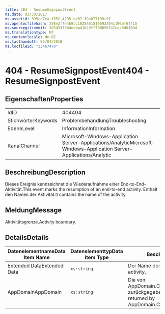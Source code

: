 ```yaml
---
title: 404 - ResumeSignpostEvent
ms.date: 03/30/2017
ms.assetid: 395cc7ca-f35f-4295-be97-39a077f99c97
ms.openlocfilehash: 258e2f7e4b9dc1025461519593204c196bf6f415
ms.sourcegitcommit: 3d5d33f384eeba41b2dff79d096f47ccc8d8f03d
ms.translationtype: MT
ms.contentlocale: de-DE
ms.lasthandoff: 05/04/2018
ms.locfileid: "33467470"
---
```

# <a name="404---resumesignpostevent"></a><span data-ttu-id="ad4fc-102">404 - ResumeSignpostEvent</span><span class="sxs-lookup"><span data-stu-id="ad4fc-102">404 - ResumeSignpostEvent</span></span>
## <a name="properties"></a><span data-ttu-id="ad4fc-103">Eigenschaften</span><span class="sxs-lookup"><span data-stu-id="ad4fc-103">Properties</span></span>  
  
|||  
|-|-|  
|<span data-ttu-id="ad4fc-104">Id</span><span class="sxs-lookup"><span data-stu-id="ad4fc-104">ID</span></span>|<span data-ttu-id="ad4fc-105">404</span><span class="sxs-lookup"><span data-stu-id="ad4fc-105">404</span></span>|  
|<span data-ttu-id="ad4fc-106">Stichwörter</span><span class="sxs-lookup"><span data-stu-id="ad4fc-106">Keywords</span></span>|<span data-ttu-id="ad4fc-107">Problembehandlung</span><span class="sxs-lookup"><span data-stu-id="ad4fc-107">Troubleshooting</span></span>|  
|<span data-ttu-id="ad4fc-108">Ebene</span><span class="sxs-lookup"><span data-stu-id="ad4fc-108">Level</span></span>|<span data-ttu-id="ad4fc-109">Information</span><span class="sxs-lookup"><span data-stu-id="ad4fc-109">Information</span></span>|  
|<span data-ttu-id="ad4fc-110">Kanal</span><span class="sxs-lookup"><span data-stu-id="ad4fc-110">Channel</span></span>|<span data-ttu-id="ad4fc-111">Microsoft-Windows-Application Server-Applications/Analytic</span><span class="sxs-lookup"><span data-stu-id="ad4fc-111">Microsoft-Windows-Application Server-Applications/Analytic</span></span>|  
  
## <a name="description"></a><span data-ttu-id="ad4fc-112">Beschreibung</span><span class="sxs-lookup"><span data-stu-id="ad4fc-112">Description</span></span>  
 <span data-ttu-id="ad4fc-113">Dieses Ereignis kennzeichnet die Wiederaufnahme einer End-to-End-Aktivität.</span><span class="sxs-lookup"><span data-stu-id="ad4fc-113">This event marks the resumption of an end-to-end activity.</span></span> <span data-ttu-id="ad4fc-114">Enthält den Namen der Aktivität.</span><span class="sxs-lookup"><span data-stu-id="ad4fc-114">It contains the name of the activity.</span></span>  
  
## <a name="message"></a><span data-ttu-id="ad4fc-115">Meldung</span><span class="sxs-lookup"><span data-stu-id="ad4fc-115">Message</span></span>  
 <span data-ttu-id="ad4fc-116">Aktivitätsgrenze.</span><span class="sxs-lookup"><span data-stu-id="ad4fc-116">Activity boundary.</span></span>  
  
## <a name="details"></a><span data-ttu-id="ad4fc-117">Details</span><span class="sxs-lookup"><span data-stu-id="ad4fc-117">Details</span></span>  
  
|<span data-ttu-id="ad4fc-118">Datenelementname</span><span class="sxs-lookup"><span data-stu-id="ad4fc-118">Data Item Name</span></span>|<span data-ttu-id="ad4fc-119">Datenelementtyp</span><span class="sxs-lookup"><span data-stu-id="ad4fc-119">Data Item Type</span></span>|<span data-ttu-id="ad4fc-120">Beschreibung</span><span class="sxs-lookup"><span data-stu-id="ad4fc-120">Description</span></span>|  
|--------------------|--------------------|-----------------|  
|<span data-ttu-id="ad4fc-121">Extended Data</span><span class="sxs-lookup"><span data-stu-id="ad4fc-121">Extended Data</span></span>|`xs:string`|<span data-ttu-id="ad4fc-122">Der Name der Aktivität.</span><span class="sxs-lookup"><span data-stu-id="ad4fc-122">The name of the activity.</span></span>|  
|<span data-ttu-id="ad4fc-123">AppDomain</span><span class="sxs-lookup"><span data-stu-id="ad4fc-123">AppDomain</span></span>|`xs:string`|<span data-ttu-id="ad4fc-124">Die von AppDomain.CurrentDomain.FriendlyName zurückgegebene Zeichenfolge.</span><span class="sxs-lookup"><span data-stu-id="ad4fc-124">The string returned by AppDomain.CurrentDomain.FriendlyName.</span></span>|
